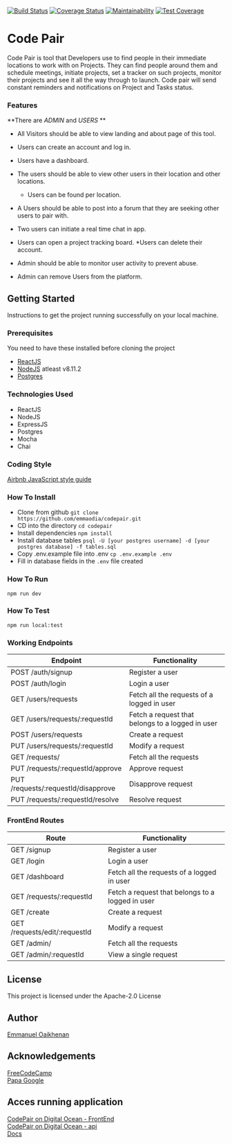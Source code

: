 [![Build Status](https://travis-ci.org/ascii-dev/maintenance-tracker.svg?branch=develop)](https://travis-ci.org/ascii-dev/maintenance-tracker)
[![Coverage Status](https://coveralls.io/repos/github/ascii-dev/maintenance-tracker/badge.svg?branch=develop)](https://coveralls.io/github/ascii-dev/maintenance-tracker?branch=develop)
[![Maintainability](https://api.codeclimate.com/v1/badges/c961accccb9c57c80a68/maintainability)](https://codeclimate.com/github/ascii-dev/maintenance-tracker/maintainability)
[![Test Coverage](https://api.codeclimate.com/v1/badges/c961accccb9c57c80a68/test_coverage)](https://codeclimate.com/github/ascii-dev/maintenance-tracker/test_coverage)

# Code Pair
Code Pair is tool that Developers use to find people in their immediate locations to work with on Projects.
They can find people around them and schedule meetings, initiate projects, set a tracker on such projects, monitor their projects and see it all the way through to launch.
Code pair will send constant reminders and notifications on Project and Tasks status.

### Features
**There are _ADMIN_ and _USERS_ **
* All Visitors should be able to view landing and about page of this tool.
* Users can create an account and log in.
* Users have a dashboard.
* The users should be able to view other users in their location and other locations.
  - Users can be found per location.
* A Users should be able to post into a forum that they are seeking other users to pair with.
* Two users can initiate a real time chat in app.
* Users can open a project tracking board.
*Users can delete their account.

* Admin should be able to monitor user activity to prevent abuse.
* Admin can remove Users from the platform.


## Getting Started
Instructions to get the project running successfully on your local machine.

### Prerequisites
You need to have these installed before cloning the project
* [ReactJS](https://reactjs.org/docs/try-react.html)
* [NodeJS](https://nodejs.org/en/download/) atleast v8.11.2
* [Postgres](https://www.postgresql.org/download/)


### Technologies Used
* ReactJS
* NodeJS
* ExpressJS
* Postgres
* Mocha
* Chai

### Coding Style
[Airbnb JavaScript style guide](https://github.com/airbnb/javascript)

### How To Install
* Clone from github
  ```git clone https://github.com/emmaodia/codepair.git```
* CD into the directory
  ```cd codepair```
* Install dependencies
  ```npm install```
* Install database tables
  ```psql -U [your postgres username] -d [your postgres database] -f tables.sql```
* Copy .env.example file into .env
  ```cp .env.example .env```
* Fill in database fields in the `.env` file created

### How To Run
  ```npm run dev```

### How To Test
  ```npm run local:test```

### Working Endpoints
| Endpoint                              | Functionality                                     |
| ------------------------------------- | ------------------------------------------------- |
| POST /auth/signup                     | Register a user                                   |
| POST /auth/login                      | Login a user                                      |
| GET /users/requests                   | Fetch all the requests of a logged in​ user        |
| GET /users/requests/:requestId        | Fetch a request that belongs to a logged in user  |
| POST /users/requests                  | Create a request                                  |
| PUT /users/requests/:requestId        | Modify a request                                  |
| GET /requests/                        | Fetch all the requests                            |
| PUT /requests/:requestId/approve      | Approve request                                   |
| PUT /requests/:requestId/disapprove   | Disapprove request                                |
| PUT /requests/:requestId/resolve      | Resolve request                                   |

### FrontEnd Routes
| Route		                            | Functionality                                     |
| ------------------------------------| ------------------------------------------------- |
| GET /signup                     		| Register a user                                   |
| GET /login                      		| Login a user                                      |
| GET /dashboard                   		| Fetch all the requests of a logged in​ user        |
| GET /requests/:requestId        		| Fetch a request that belongs to a logged in user  |
| GET /create                  		  	| Create a request                                  |
| GET /requests/edit/:requestId      	| Modify a request                                  |
| GET /admin/                      		| Fetch all the requests                            |
| GET /admin/:requestId      			    | View a single request                             |

## License
This project is licensed under the Apache-2.0 License

## Author
[Emmanuel Oaikhenan](https://twitter.com/@emma_odia)

## Acknowledgements
[FreeCodeCamp](https://medium.freecodecamp.com)<br>
[Papa Google](https://google.com)

## Acces running application
[CodePair on Digital Ocean - FrontEnd](https://entercodepair.tech)<br>
[CodePair on Digital Ocean - api](https://api.entercodepair.tech)<br>
[Docs](https://entercodepair.tech/docs)
